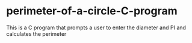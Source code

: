 # perimeter-of-a-circle-C-program
This is a C program that prompts a user to enter the diameter and PI and calculates the perimeter

